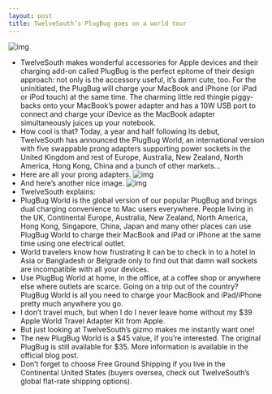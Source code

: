 ```yaml
---
layout: post
title: TwelveSouth’s PlugBug goes on a world tour
---
```

![img](http://media.idownloadblog.com/wp-content/uploads/2013/01/PlugBug-World-image-003.jpg)
* TwelveSouth makes wonderful accessories for Apple devices and their charging add-on called PlugBug is the perfect epitome of their design approach: not only is the accessory useful, it’s damn cute, too. For the uninitiated, the PlugBug will charge your MacBook and iPhone (or iPad or iPod touch) at the same time. The charming little red thingie piggy-backs onto your MacBook’s power adapter and has a 10W USB port to connect and charge your iDevice as the MacBook adapter simultaneously juices up your notebook.
* How cool is that? Today, a year and half following its debut, TwelveSouth has announced the PlugBug World, an international version with five swappable prong adapters supporting power sockets in the United Kingdom and rest of Europe, Australia, New Zealand, North America, Hong Kong, China and a bunch of other markets…
* Here are all your prong adapters.
![img](http://media.idownloadblog.com/wp-content/uploads/2013/01/PlugBug-World-image-004.jpg)
* And here’s another nice image.
![img](http://media.idownloadblog.com/wp-content/uploads/2013/01/PlugBug-World-image-002.jpg)
* TwelveSouth explains:
* PlugBug World is the global version of our popular PlugBug and brings dual charging convenience to Mac users everywhere. People living in the UK, Continental Europe, Australia, New Zealand, North America, Hong Kong, Singapore, China, Japan and many other places can use PlugBug World to charge their MacBook and iPad or iPhone at the same time using one electrical outlet.
* World travelers know how frustrating it can be to check in to a hotel in Asia or Bangladesh or Belgrade only to find out that damn wall sockets are incompatible with all your devices.
* Use PlugBug World at home, in the office, at a coffee shop or anywhere else where outlets are scarce. Going on a trip out of the country? PlugBug World is all you need to charge your MacBook and iPad/iPhone pretty much anywhere you go.
* I don’t travel much, but when I do I never leave home without my $39 Apple World Travel Adapter Kit from Apple.
* But just looking at TwelveSouth’s gizmo makes me instantly want one!
* The new PlugBug World is a $45 value, if you’re interested. The original PlugBug is still available for $35. More information is available in the official blog post.
* Don’t forget to choose Free Ground Shipping if you live in the Continental United States (buyers oversea, check out TwelveSouth’s global flat-rate shipping options).

